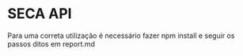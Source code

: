# SECA API
Para uma correta utilização é necessário fazer npm install e seguir os passos ditos em report.md